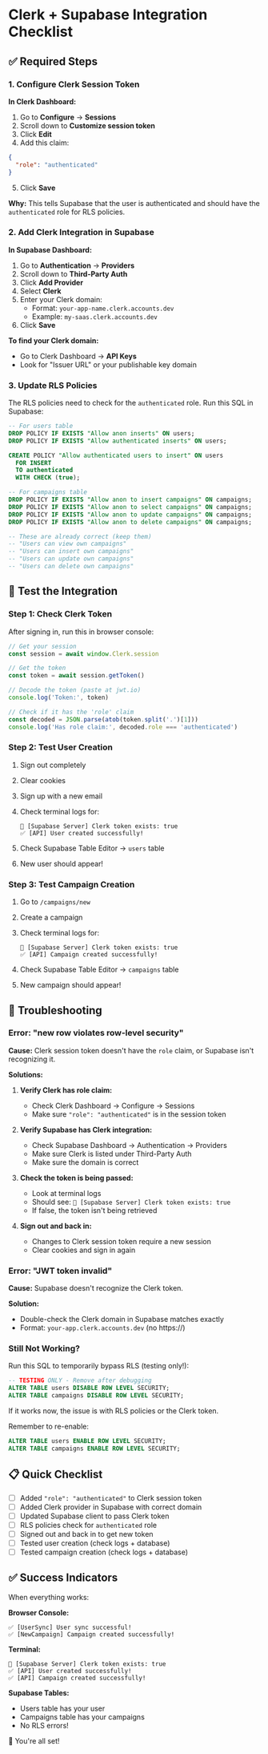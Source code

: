 # Clerk + Supabase Integration Checklist

## ✅ Required Steps

### 1. Configure Clerk Session Token

**In Clerk Dashboard:**

1. Go to **Configure** → **Sessions**
2. Scroll down to **Customize session token**
3. Click **Edit**
4. Add this claim:

```json
{
  "role": "authenticated"
}
```

5. Click **Save**

**Why:** This tells Supabase that the user is authenticated and should have the `authenticated` role for RLS policies.

### 2. Add Clerk Integration in Supabase

**In Supabase Dashboard:**

1. Go to **Authentication** → **Providers**
2. Scroll down to **Third-Party Auth**
3. Click **Add Provider**
4. Select **Clerk**
5. Enter your Clerk domain:
   - Format: `your-app-name.clerk.accounts.dev`
   - Example: `my-saas.clerk.accounts.dev`
6. Click **Save**

**To find your Clerk domain:**
- Go to Clerk Dashboard → **API Keys**
- Look for "Issuer URL" or your publishable key domain

### 3. Update RLS Policies

The RLS policies need to check for the `authenticated` role. Run this SQL in Supabase:

```sql
-- For users table
DROP POLICY IF EXISTS "Allow anon inserts" ON users;
DROP POLICY IF EXISTS "Allow authenticated inserts" ON users;

CREATE POLICY "Allow authenticated users to insert" ON users
  FOR INSERT
  TO authenticated
  WITH CHECK (true);

-- For campaigns table  
DROP POLICY IF EXISTS "Allow anon to insert campaigns" ON campaigns;
DROP POLICY IF EXISTS "Allow anon to select campaigns" ON campaigns;
DROP POLICY IF EXISTS "Allow anon to update campaigns" ON campaigns;
DROP POLICY IF EXISTS "Allow anon to delete campaigns" ON campaigns;

-- These are already correct (keep them)
-- "Users can view own campaigns"
-- "Users can insert own campaigns"
-- "Users can update own campaigns"
-- "Users can delete own campaigns"
```

## 🧪 Test the Integration

### Step 1: Check Clerk Token

After signing in, run this in browser console:

```javascript
// Get your session
const session = await window.Clerk.session

// Get the token
const token = await session.getToken()

// Decode the token (paste at jwt.io)
console.log('Token:', token)

// Check if it has the 'role' claim
const decoded = JSON.parse(atob(token.split('.')[1]))
console.log('Has role claim:', decoded.role === 'authenticated')
```

### Step 2: Test User Creation

1. Sign out completely
2. Clear cookies
3. Sign up with a new email
4. Check terminal logs for:
   ```
   🔑 [Supabase Server] Clerk token exists: true
   ✅ [API] User created successfully!
   ```

5. Check Supabase Table Editor → `users` table
6. New user should appear!

### Step 3: Test Campaign Creation

1. Go to `/campaigns/new`
2. Create a campaign
3. Check terminal logs for:
   ```
   🔑 [Supabase Server] Clerk token exists: true
   ✅ [API] Campaign created successfully!
   ```

4. Check Supabase Table Editor → `campaigns` table
5. New campaign should appear!

## 🐛 Troubleshooting

### Error: "new row violates row-level security"

**Cause:** Clerk session token doesn't have the `role` claim, or Supabase isn't recognizing it.

**Solutions:**

1. **Verify Clerk has role claim:**
   - Check Clerk Dashboard → Configure → Sessions
   - Make sure `"role": "authenticated"` is in the session token

2. **Verify Supabase has Clerk integration:**
   - Check Supabase Dashboard → Authentication → Providers
   - Make sure Clerk is listed under Third-Party Auth
   - Make sure the domain is correct

3. **Check the token is being passed:**
   - Look at terminal logs
   - Should see: `🔑 [Supabase Server] Clerk token exists: true`
   - If false, the token isn't being retrieved

4. **Sign out and back in:**
   - Changes to Clerk session token require a new session
   - Clear cookies and sign in again

### Error: "JWT token invalid"

**Cause:** Supabase doesn't recognize the Clerk token.

**Solution:**
- Double-check the Clerk domain in Supabase matches exactly
- Format: `your-app.clerk.accounts.dev` (no https://)

### Still Not Working?

Run this SQL to temporarily bypass RLS (testing only!):

```sql
-- TESTING ONLY - Remove after debugging
ALTER TABLE users DISABLE ROW LEVEL SECURITY;
ALTER TABLE campaigns DISABLE ROW LEVEL SECURITY;
```

If it works now, the issue is with RLS policies or the Clerk token.

Remember to re-enable:

```sql
ALTER TABLE users ENABLE ROW LEVEL SECURITY;
ALTER TABLE campaigns ENABLE ROW LEVEL SECURITY;
```

## 📋 Quick Checklist

- [ ] Added `"role": "authenticated"` to Clerk session token
- [ ] Added Clerk provider in Supabase with correct domain
- [ ] Updated Supabase client to pass Clerk token
- [ ] RLS policies check for `authenticated` role
- [ ] Signed out and back in to get new token
- [ ] Tested user creation (check logs + database)
- [ ] Tested campaign creation (check logs + database)

## ✅ Success Indicators

When everything works:

**Browser Console:**
```
✅ [UserSync] User sync successful!
✅ [NewCampaign] Campaign created successfully!
```

**Terminal:**
```
🔑 [Supabase Server] Clerk token exists: true
✅ [API] User created successfully!
✅ [API] Campaign created successfully!
```

**Supabase Tables:**
- Users table has your user
- Campaigns table has your campaigns
- No RLS errors!

🎉 You're all set!

